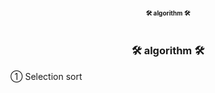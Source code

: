 
# <h3 align="center" style="font-size:10px;"><b>🛠  algorithm  🛠</b></h3>
# <h3 align="center"><b>🛠  algorithm  🛠</b></h3>

① Selection sort
